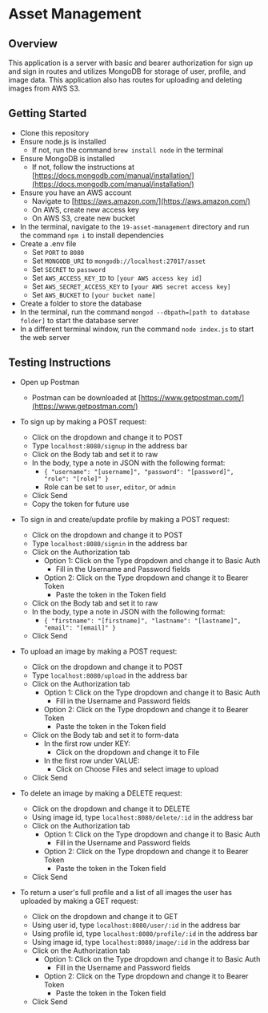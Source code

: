 # Asset Management

## Overview
This application is a server with basic and bearer authorization for sign up and sign in routes and utilizes MongoDB for storage of user, profile, and image data. This application also has routes for uploading and deleting images from AWS S3.

## Getting Started
- Clone this repository
- Ensure node.js is installed
    - If not, run the command `brew install node` in the terminal
- Ensure MongoDB is installed
    - If not, follow the instructions at [https://docs.mongodb.com/manual/installation/](https://docs.mongodb.com/manual/installation/)
- Ensure you have an AWS account
    - Navigate to [https://aws.amazon.com/](https://aws.amazon.com/)
    - On AWS, create new access key
    - On AWS S3, create new bucket
- In the terminal, navigate to the `19-asset-management` directory and run the command `npm i` to install dependencies
- Create a .env file
    - Set `PORT` to `8080`
    - Set `MONGODB_URI` to `mongodb://localhost:27017/asset`
    - Set `SECRET` to `password`
    - Set `AWS_ACCESS_KEY_ID` to `[your AWS access key id]`
    - Set `AWS_SECRET_ACCESS_KEY` to `[your AWS secret access key]`
    - Set `AWS_BUCKET` to `[your bucket name]`
- Create a folder to store the database
- In the terminal, run the command `mongod --dbpath=[path to database folder]` to start the database server
- In a different terminal window, run the command `node index.js` to start the web server

## Testing Instructions
- Open up Postman
    - Postman can be downloaded at [https://www.getpostman.com/](https://www.getpostman.com/)

- To sign up by making a POST request:
    - Click on the dropdown and change it to POST
    - Type `localhost:8080/signup` in the address bar
    - Click on the Body tab and set it to raw
    - In the body, type a note in JSON with the following format:
        - `{ "username": "[username]", "password": "[password]", "role": "[role]" }`
        - Role can be set to `user`, `editor`, or `admin`
    - Click Send
    - Copy the token for future use

- To sign in and create/update profile by making a POST request:
    - Click on the dropdown and change it to POST
    - Type `localhost:8080/signin` in the address bar
    - Click on the Authorization tab
        - Option 1: Click on the Type dropdown and change it to Basic Auth
            - Fill in the Username and Password fields
        - Option 2: Click on the Type dropdown and change it to Bearer Token
            - Paste the token in the Token field
    - Click on the Body tab and set it to raw
    - In the body, type a note in JSON with the following format:
        - `{ "firstname": "[firstname]", "lastname": "[lastname]", "email": "[email]" }`
    - Click Send

- To upload an image by making a POST request:
    - Click on the dropdown and change it to POST
    - Type `localhost:8080/upload` in the address bar
    - Click on the Authorization tab
        - Option 1: Click on the Type dropdown and change it to Basic Auth
            - Fill in the Username and Password fields
        - Option 2: Click on the Type dropdown and change it to Bearer Token
            - Paste the token in the Token field
    - Click on the Body tab and set it to form-data
        - In the first row under KEY:
            - Click on the dropdown and change it to File
        - In the first row under VALUE: 
            - Click on Choose Files and select image to upload
    - Click Send

- To delete an image by making a DELETE request:
    - Click on the dropdown and change it to DELETE
    - Using image id, type `localhost:8080/delete/:id` in the address bar
    - Click on the Authorization tab
        - Option 1: Click on the Type dropdown and change it to Basic Auth
            - Fill in the Username and Password fields
        - Option 2: Click on the Type dropdown and change it to Bearer Token
            - Paste the token in the Token field
    - Click Send

- To return a user's full profile and a list of all images the user has uploaded by making a GET request:
    - Click on the dropdown and change it to GET
    - Using user id, type `localhost:8080/user/:id` in the address bar
    - Using profile id, type `localhost:8080/profile/:id` in the address bar
    - Using image id, type `localhost:8080/image/:id` in the address bar
    - Click on the Authorization tab
        - Option 1: Click on the Type dropdown and change it to Basic Auth
            - Fill in the Username and Password fields
        - Option 2: Click on the Type dropdown and change it to Bearer Token
            - Paste the token in the Token field
    - Click Send